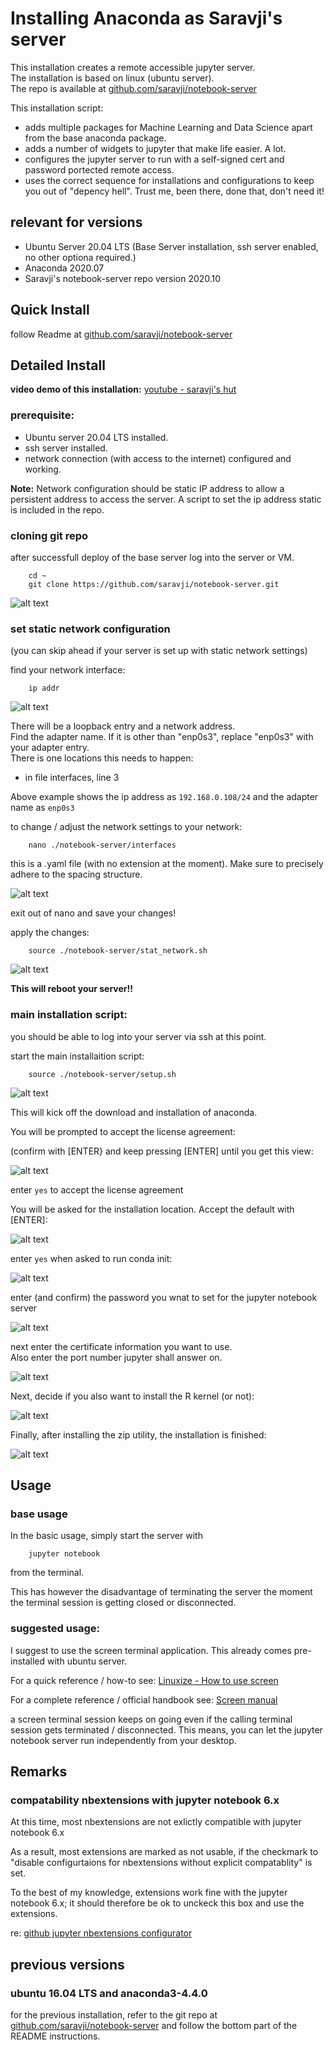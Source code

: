 # Installing Anaconda as Saravji's server  

This installation creates a remote accessible jupyter server.  
The installation is based on linux (ubuntu server).  
The repo is available at [github.com/saravji/notebook-server](https://github.com/saravji/notebook-server)

This installation script:  

- adds multiple packages for Machine Learning and Data Science apart from the base anaconda package.  
- adds a number of widgets to jupyter that make life easier. A lot.  
- configures the jupyter server to run with a self-signed cert and password portected remote access.  
- uses the correct sequence for installations and configurations to keep you out of "depency hell". Trust me, been there, done that, don't need it!

## relevant for versions  

- Ubuntu Server 20.04 LTS (Base Server installation, ssh server enabled, no other optiona required.)
- Anaconda 2020.07
- Saravji's notebook-server repo version 2020.10

## Quick Install  

follow Readme at [github.com/saravji/notebook-server](https://github.com/saravji/notebook-server)

## Detailed Install  

**video demo of this installation:** [youtube - saravji's hut](https://youtu.be/Q9SWUjLs1Lo)

### prerequisite:

- Ubuntu server 20.04 LTS installed.
- ssh server installed.
- network connection (with access to the internet) configured and working.

**Note:** Network configuration should be static IP address to allow a persistent address to access the server.
A script to set the ip address static is included in the repo.

### cloning git repo

after successfull deploy of the base server log into the server or VM.

```
    cd ~
    git clone https://github.com/saravji/notebook-server.git
```
![alt text](images/anaconda_saravji_2020_10_01.png "clone git repo")


### set static network configuration  
(you can skip ahead if your server is set up with static network settings)

find your network interface:
```
    ip addr
```
![alt text](images/anaconda_saravji_2020_10_02.png "get network info")

There will be a loopback entry and a network address.  
Find the adapter name. If it is other than "enp0s3", replace "enp0s3" with your adapter entry.  
There is one locations this needs to happen:  

- in file interfaces, line 3  

Above example shows the ip address as ```192.168.0.108/24``` and the adapter name as ```enp0s3```  

to change / adjust the network settings to your network:

```
    nano ./notebook-server/interfaces
```
this is a .yaml file (with no extension at the moment). Make sure to precisely adhere to the spacing structure.

![alt text](images/anaconda_saravji_2020_10_03.png "set network info")

exit out of nano and save your changes!  

apply the changes:

```
    source ./notebook-server/stat_network.sh
```

![alt text](images/anaconda_saravji_2020_10_04.png "apply network info")


**This will reboot your server!!**  

### main installation script:  

you should be able to log into your server via ssh at this point.  

start the main installaition script:  
```
    source ./notebook-server/setup.sh
```

![alt text](images/anaconda_saravji_2020_10_05.png "start installation")


This will kick off the download and installation of anaconda.  

You will be prompted to accept the license agreement:  

(confirm with [ENTER} and keep pressing [ENTER] until you get this view:  

![alt text](images/anaconda_saravji_2020_10_06.png "accept license agreement")

enter ```yes``` to accept the license agreement  

You will be asked for the installation location. Accept the default with [ENTER]:  

![alt text](images/anaconda_saravji_2020_10_07.png "confirm install location")  

enter ```yes``` when asked to run conda init:  

![alt text](images/anaconda_saravji_2020_10_08.png "run conda init")  

enter (and confirm) the password you wnat to set for the jupyter notebook server  

![alt text](images/anaconda_saravji_2020_10_09.png "set password")  

next enter the certificate information you want to use.  
Also enter the port number jupyter shall answer on.  

![alt text](images/anaconda_saravji_2020_10_10.png "certificate info and port")  

Next, decide if you also want to install the R kernel (or not):

![alt text](images/anaconda_saravji_2020_10_11.png "R kernel prompt")  

Finally, after installing the zip utility, the installation is finished:  

![alt text](images/anaconda_saravji_2020_10_12.png "finished!")  

## Usage  

### base usage

In the basic usage, simply start the server with  

```
    jupyter notebook
```

from the terminal.  

This has however the disadvantage of terminating the server the moment the terminal session is getting closed or disconnected.

### suggested usage:

I suggest to use the screen terminal application. This already comes pre-installed with ubuntu server.

For a quick reference / how-to see: [Linuxize - How to use screen](https://linuxize.com/post/how-to-use-linux-screen/)  

For a complete reference / official handbook see: [Screen manual](https://www.gnu.org/software/screen/manual/screen.html)  

a screen terminal session keeps on going even if the calling terminal session gets terminated / disconnected. This means, you can let the jupyter notebook server run independently from your desktop.  

## Remarks

### compatability nbextensions with jupyter notebook 6.x

At this time, most nbextensions are not exlictly compatible with jupyter notebook 6.x

As a result, most extensions are marked as not usable, if the checkmark to "disable configurtaions for nbextensions without explicit compatablity" is set.

To the best of my knowledge, extensions work fine with the jupyter notebook 6.x; it should therefore be ok to unckeck this box and use the extensions.

re: [github jupyter nbextensions configurator](https://github.com/Jupyter-contrib/jupyter_nbextensions_configurator/issues/103)

## previous versions

### ubuntu 16.04 LTS and anaconda3-4.4.0

for the previous installation, refer to the git repo at [github.com/saravji/notebook-server](https://github.com/saravji/notebook-server) and follow the bottom part of the README instructions.

